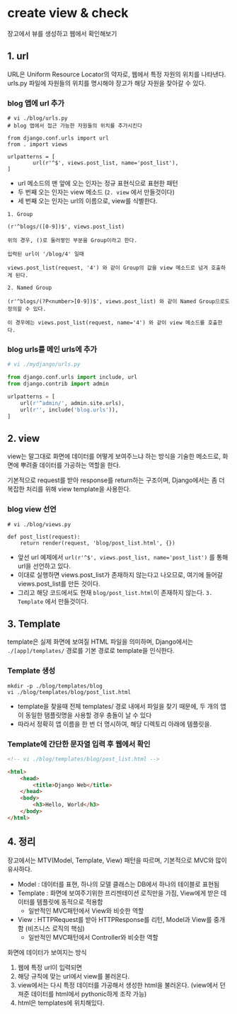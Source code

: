 # create view & check

장고에서 뷰를 생성하고 웹에서 확인해보기

## 1. url

URL은 Uniform Resource Locator의 약자로, 웹에서 특정 자원의 위치를 나타낸다. urls.py 파일에 자원들의 위치를 명시해야 장고가 해당 자원을 찾아갈 수 있다.

### blog 앱에 url 추가
```
# vi ./blog/urls.py
# blog 앱에서 접근 가능한 자원들의 위치를 추가시킨다

from django.conf.urls import url
from . import views

urlpatterns = [
        url(r'^$', views.post_list, name='post_list'),
]
```
- url 메소드의 맨 앞에 오는 인자는 정규 표현식으로 표현한 패턴
- 두 번째 오는 인자는 view 메소드 (`2. view` 에서 만들것이다)
- 세 번째 오는 인자는 url의 이름으로, view를 식별한다.

```
1. Group

(r'^blogs/([0-9])$', views.post_list)

위의 경우, ()로 둘러쌓인 부분을 Group이라고 한다.
 
입력된 url이 '/blog/4' 일때

views.post_list(request, '4') 와 같이 Group의 값을 view 메소드로 넘겨 호출하게 된다.

2. Named Group

(r'^blogs/(?P<number>[0-9])$', views.post_list) 와 같이 Named Group으로도 정의할 수 있다.

이 경우에는 views.post_list(request, name='4') 와 같이 view 메소드를 호출한다.
```


### blog urls를 메인 urls에 추가
```python
# vi ./mydjango/urls.py

from django.conf.urls import include, url
from django.contrib import admin

urlpatterns = [
    url(r'^admin/', admin.site.urls),
    url(r'', include('blog.urls')),
]
```

## 2. view

view는 말그대로 화면에 데이터를 어떻게 보여주느냐 하는 방식을 기술한 메소드로, 화면에 뿌려줄 데이터를 가공하는 역할을 한다.

기본적으로 request를 받아 response를 return하는 구조이며, Django에서는 좀 더 복잡한 처리를 위해 view template을 사용한다.

### blog view 선언
```
# vi ./blog/views.py

def post_list(request):
    return render(request, 'blog/post_list.html', {})
```

- 앞선 url 예제에서 `url(r'^$', views.post_list, name='post_list')` 를 통해 url을 선언하고 있다.
- 이대로 실행하면 views.post_list가 존재하지 않는다고 나오므로, 여기에 들어갈 views.post_list를 만든 것이다.
- 그리고 해당 코드에서도 현재 `blog/post_list.html`이 존재하지 않는다. `3. Template` 에서 만들것이다.


## 3. Template

template은 실제 화면에 보여질 HTML 파일을 의미하며, Django에서는 `./[app]/templates/` 경로를 기본 경로로 template을 인식한다.

### Template 생성


```
mkdir -p ./blog/templates/blog
vi ./blog/templates/blog/post_list.html
```

- template을 찾을때 전체 templates/ 경로 내에서 파일을 찾기 때문에, 두 개의 앱이 동일한 탬플릿명을 사용할 경우 충돌이 날 수 있다 
- 따라서 정확히 앱 이름을 한 번 더 명시하여, 해당 디렉토리 아래에 템플릿을.


### Template에 간단한 문자열 입력 후 웹에서 확인

```html
<!-- vi ./blog/templates/blog/post_list.html -->

<html>
    <head>
        <title>Django Web</title>
    </head>
    <body>
        <h3>Hello, World</h3>
    </body>
</html>
```

## 4. 정리

장고에서는 MTV(Model, Template, View) 패턴을 따르며, 기본적으로 MVC와 많이 유사하다.

- Model : 데이터를 표현, 하나의 모델 클래스는 DB에서 하나의 테이블로 표현됨
- Template : 화면에 보여주기위한 프리젠테이션 로직만을 가짐, View에게 받은 데이터를 템플릿에 동적으로 적용함
    - 일반적인 MVC패턴에서 View와 비슷한 역할
- View : HTTPRequest를 받아 HTTPResponse를 리턴, Model과 View를 중개함 (비즈니스 로직의 핵심)
    - 일반적인 MVC패턴에서 Controller와 비슷한 역할



화면에 데이터가 보여지는 방식

1. 웹에 특정 url이 입력되면
2. 해당 규칙에 맞는 url에서 view를 불러온다.
3. view에서는 다시 특정 데이터를 가공해서 생성한 html을 불러온다. (view에서 던져준 데이터를 html에서 pythonic하게 조작 가능)
4. html은 templates에 위치해있다.
